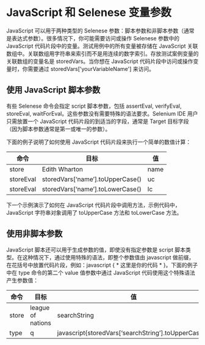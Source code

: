 # JavaScript 和 Selenese 变量参数

JavaScript 可以用于两种类型的 Selenese 参数：脚本参数和非脚本参数（通常是表达式参数）。很多情况下，你可能需要访问或操作 Selenese 参数中的JavaScript 代码片段中的变量。测试用例中的所有变量被存储在 JavaScript 关联数组中。关联数组用字符串来索引而不是用连续的数字索引。存放测试案例变量的关联数组的变量名是 storedVars。当你想在 JavaScript 代码片段中访问或操作变量时，你需要通过 storedVars['yourVariableName'] 来访问。

## 使用 JavaScript 脚本参数

有些 Selenese 命令会指定 script 脚本参数，包括 assertEval, verifyEval, storeEval, waitForEval。这些参数没有需要特殊的语法要求。Selenium IDE 用户只需放置一个 JavaScript 代码片段的到适当的字段，通常是 Target 目标字段（因为脚本参数通常是第一或唯一的参数）。

下面的例子说明了如何使用 JavaScript 代码片段来执行一个简单的数值计算：

|  命令                       |                 目标                                                            |   值  |    
| ----------- | ---------------------------------------- | --- |
| store       | Edith Wharton |  name   |     
| storeEval | storedVars[‘name’].toUpperCase()           | uc    |
| storeEval | storedVars[‘name’].toLowerCase() |  lc         |

下一个示例演示了如何在 JavaScript 代码片段中调用方法，示例代码中，JavaScript 字符串对象调用了 toUpperCase 方法和 toLowerCase 方法。

## 使用非脚本参数

JavaScript 脚本还可以用于生成参数的值，即使没有指定参数是 script 脚本类型。在这种情况下，通过使用特殊的语法，即整个参数值由 javascript 做前缀，在花括号中放置代码片段，例如：javascript { * 这里是你的代码 * }。下面的例子中在 type 命令的第二个 value 值参数中通过 JavaScript 代码使用这个特殊语法产生参数值：

|  命令                       |                 目标                                                            |   值  |    
| ----------- | ---------------------------------------- | --- |
| store       | league of nations |  searchString   |     
| type | q           | javascript{storedVars[‘searchString’].toUpperCase()}    |
